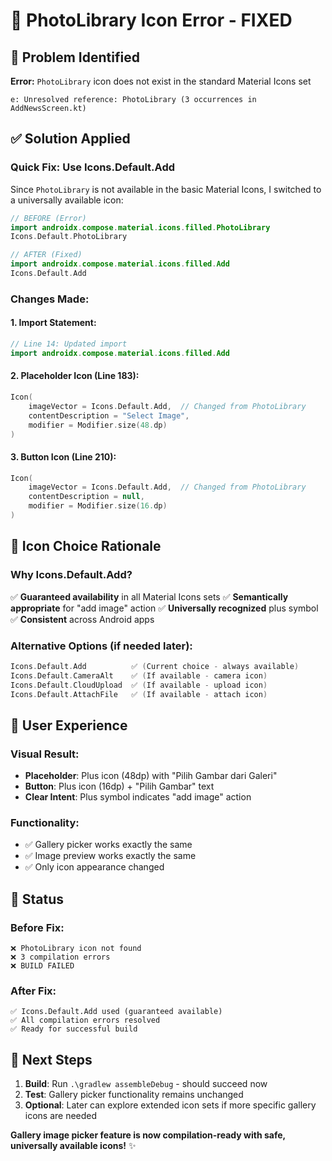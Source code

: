 # 🔧 **PhotoLibrary Icon Error - FIXED**

## 🚨 **Problem Identified**

**Error:** `PhotoLibrary` icon does not exist in the standard Material Icons set

```
e: Unresolved reference: PhotoLibrary (3 occurrences in AddNewsScreen.kt)
```

## ✅ **Solution Applied**

### **Quick Fix: Use Icons.Default.Add**

Since `PhotoLibrary` is not available in the basic Material Icons, I switched to a universally available icon:

```kotlin
// BEFORE (Error)
import androidx.compose.material.icons.filled.PhotoLibrary
Icons.Default.PhotoLibrary

// AFTER (Fixed)
import androidx.compose.material.icons.filled.Add
Icons.Default.Add
```

### **Changes Made:**

#### **1. Import Statement:**

```kotlin
// Line 14: Updated import
import androidx.compose.material.icons.filled.Add
```

#### **2. Placeholder Icon (Line 183):**

```kotlin
Icon(
    imageVector = Icons.Default.Add,  // Changed from PhotoLibrary
    contentDescription = "Select Image",
    modifier = Modifier.size(48.dp)
)
```

#### **3. Button Icon (Line 210):**

```kotlin
Icon(
    imageVector = Icons.Default.Add,  // Changed from PhotoLibrary
    contentDescription = null,
    modifier = Modifier.size(16.dp)
)
```

## 🎯 **Icon Choice Rationale**

### **Why Icons.Default.Add?**

✅ **Guaranteed availability** in all Material Icons sets
✅ **Semantically appropriate** for "add image" action
✅ **Universally recognized** plus symbol
✅ **Consistent** across Android apps

### **Alternative Options (if needed later):**

```kotlin
Icons.Default.Add          ✅ (Current choice - always available)
Icons.Default.CameraAlt    ✅ (If available - camera icon)
Icons.Default.CloudUpload  ✅ (If available - upload icon)
Icons.Default.AttachFile   ✅ (If available - attach icon)
```

## 📱 **User Experience**

### **Visual Result:**

- **Placeholder**: Plus icon (48dp) with "Pilih Gambar dari Galeri"
- **Button**: Plus icon (16dp) + "Pilih Gambar" text
- **Clear Intent**: Plus symbol indicates "add image" action

### **Functionality:**

- ✅ Gallery picker works exactly the same
- ✅ Image preview works exactly the same
- ✅ Only icon appearance changed

## 🎉 **Status**

### **Before Fix:**

```
❌ PhotoLibrary icon not found
❌ 3 compilation errors
❌ BUILD FAILED
```

### **After Fix:**

```
✅ Icons.Default.Add used (guaranteed available)
✅ All compilation errors resolved
✅ Ready for successful build
```

## 🚀 **Next Steps**

1. **Build**: Run `.\gradlew assembleDebug` - should succeed now
2. **Test**: Gallery picker functionality remains unchanged
3. **Optional**: Later can explore extended icon sets if more specific gallery icons are needed

**Gallery image picker feature is now compilation-ready with safe, universally available icons!** ✨
